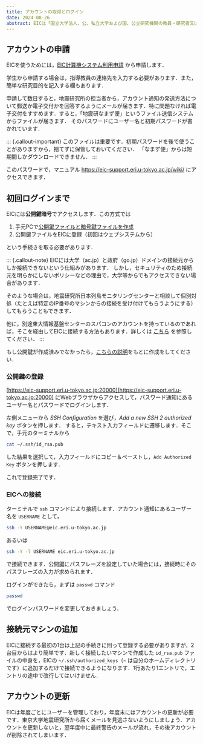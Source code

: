 ```yaml
---
title: アカウントの取得とログイン
date: 2024-08-26
abstract: EICは「国立大学法人、公、私立大学および国、公立研究機関の教員・研究者又はこれに準じるもので、利用目的が地震・火山・防災の関連分野の研究遂行にかかわるもの」（東京大学地震研究所 EIC計算機システムWebページより）であれば，東京大学の所属でなくとも利用できます．ここでは，アカウントの作成から初回ログインまでの手順を説明します．
---
```


## アカウントの申請

EICを使うためには，[EIC計算機システム利用申請](https://eic-support.eri.u-tokyo.ac.jp) から申請します．

学生から申請する場合は，指導教員の連絡先を入力する必要があります．また，簡単な研究目的を記入する欄もあります．

申請して数日すると，地震研究所の担当者から，アカウント通知の発送方法について郵送か電子交付かを回答するようにメールが届きます．特に問題なければ電子交付をすすめます．すると，「地震研なまず便」というファイル送信システムからファイルが届きます．
そのパスワードにユーザー名と初期パスワードが書かれています．

::: {.callout-important}
このファイルは重要です．初期パスワードを後で使うことがありますから，捨てずに保管しておいてください．
「なまず便」からは短期間しかダウンロードできません．
:::

このパスワードで，マニュアル
<https://eic-support.eri.u-tokyo.ac.jp/wiki/>
にアクセスできます．

## 初回ログインまで

EICには**公開鍵暗号**でアクセスします．この方式では

1. 手元PCで[公開鍵ファイルと暗号鍵ファイルを作成](../../共通知識/Common-01-keys.md)
2. 公開鍵ファイルをEICに登録（初回はウェブシステムから）

という手続きを取る必要があります．

::: {.callout-note}
EICには大学（ac.jp）と政府（go.jp）ドメインの接続元からしか接続できないという仕組みがあります．
しかし，セキュリティのため接続元を明らかにしないポリシーなどの理由で，大学等からでもアクセスできない場合があります．

そのような場合は，地震研究所日本列島モニタリングセンターと相談して個別対処（たとえば特定のIP番号のマシンからの接続を受け付けてもらうようにする）してもらうこともできます．

他に，別途東大情報基盤センターのスパコンのアカウントを持っているのであれば，そこを経由してEICに接続する方法もあります．詳しくは [こちら](./EIC2020-0A-two-step-connection.md) を参照してください．
:::

もし公開鍵が作成済みでなかったら，[こちらの説明](../../共通知識/Common-01-keys.md)をもとに作成をしてください．

### 公開鍵の登録

[https://eic-support.eri.u-tokyo.ac.jp:20000](https://eic-support.eri.u-tokyo.ac.jp:20000) にWebブラウザからアクセスして，パスワード通知にあるユーザー名とパスワードでログインします．

左側メニューから _SSH Configuration_ を選び，_Add a new SSH 2 authorized key_ ボタンを押します．
すると，テキスト入力フィールドに遷移します．そこで，手元のターミナルから

```bash
cat ~/.ssh/id_rsa.pub
```

した結果を選択して，入力フィールドにコピー＆ペーストし，`Add Authorized Key` ボタンを押します．

これで登録完了です．

### EICへの接続

ターミナルで `ssh` コマンドにより接続します．アカウント通知にあるユーザー名を `USERNAME` として，

```bash
ssh -Y USERNAME@eic.eri.u-tokyo.ac.jp
```

あるいは

```bash
ssh -Y -l USERNAME eic.eri.u-tokyo.ac.jp
```

で接続できます．公開鍵にパスフレーズを設定していた場合には，接続時にそのパスフレーズの入力が求められます．

ログインができたら，まずは `passwd` コマンド

```bash
passwd
```

でログインパスワードを変更しておきましょう．

## 接続元マシンの追加

EICに接続する最初の1台は上記の手続きに則って登録する必要がありますが，2台目からはより簡単です．新しく接続したいマシンで作成した `id_rsa.pub` ファイルの中身を，EICの `~/.ssh/authorized_keys`（`~` は自分のホームディレクトリです）に追加するだけで接続できるようになります．1行あたり1エントリで，エントリの途中で改行してはいけません．

## アカウントの更新

EICは年度ごとにユーザーを管理しており，年度末にはアカウントの更新が必要です．東京大学地震研究所から届くメールを見逃さないようにしましょう．アカウントを更新しないと，翌年度中に最終警告のメールが流れ，その後アカウントが削除されてしまいます．

